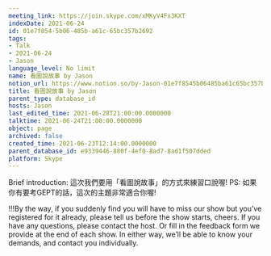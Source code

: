 ```yaml
---
meeting_link: https://join.skype.com/xMKyV4Fx3KXT
indexDate: 2021-06-24
id: 01e7f854-5b06-485b-a61c-65bc357b2692
tags:
- Talk
- 2021-06-24
- Jason
language_level: No limit
name: 看圖說故事 by Jason
notion_url: https://www.notion.so/by-Jason-01e7f8545b06485ba61c65bc357b2692
title: 看圖說故事 by Jason
parent_type: database_id
hosts: Jason
last_edited_time: 2021-06-28T21:00:00.0000000
talktime: 2021-06-24T21:00:00.0000000
object: page
archived: false
created_time: 2021-06-23T12:14:00.0000000
parent_database_id: e9339446-880f-4ef0-8ad7-8ad1f507dded
platform: Skype
---
```




Brief introduction: 這次我們要用「看圖說故事」的方式來練習口說喔!
PS: 如果你有要考GEPT的話，這次的主題非常適合你喔!

!!!By the way, if you suddenly find you will have to miss our show but you’ve registered for it already, please tell us before the show starts, cheers.
If you have any questions, please contact the host. Or fill in the feedback form we provide at the end of each show. In either way, we’ll be able to know your demands, and contact you individually.



